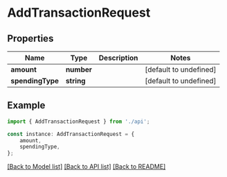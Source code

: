 # AddTransactionRequest


## Properties

Name | Type | Description | Notes
------------ | ------------- | ------------- | -------------
**amount** | **number** |  | [default to undefined]
**spendingType** | **string** |  | [default to undefined]

## Example

```typescript
import { AddTransactionRequest } from './api';

const instance: AddTransactionRequest = {
    amount,
    spendingType,
};
```

[[Back to Model list]](../README.md#documentation-for-models) [[Back to API list]](../README.md#documentation-for-api-endpoints) [[Back to README]](../README.md)
